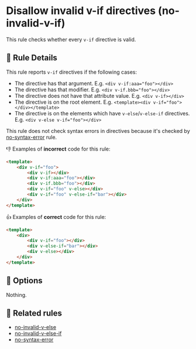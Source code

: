# Disallow invalid v-if directives (no-invalid-v-if)

This rule checks whether every `v-if` directive is valid.

## 📖 Rule Details

This rule reports `v-if` directives if the following cases:

- The directive has that argument. E.g. `<div v-if:aaa="foo"></div>`
- The directive has that modifier. E.g. `<div v-if.bbb="foo"></div>`
- The directive does not have that attribute value. E.g. `<div v-if></div>`
- The directive is on the root element. E.g. `<template><div v-if="foo"></div></template>`
- The directive is on the elements which have `v-else`/`v-else-if` directives. E.g. `<div v-else v-if="foo"></div>`

This rule does not check syntax errors in directives because it's checked by [no-syntax-error] rule.

👎 Examples of **incorrect** code for this rule:

```html
<template>
    <div v-if="foo">
        <div v-if></div>
        <div v-if:aaa="foo"></div>
        <div v-if.bbb="foo"></div>
        <div v-if="foo" v-else></div>
        <div v-if="foo" v-else-if="bar"></div>
    </div>
</template>
```

👍 Examples of **correct** code for this rule:

```html
<template>
    <div>
        <div v-if="foo"></div>
        <div v-else-if="bar"></div>
        <div v-else></div>
    </div>
</template>
```

## 🔧 Options

Nothing.

## 👫 Related rules

- [no-invalid-v-else]
- [no-invalid-v-else-if]
- [no-syntax-error]


[no-invalid-v-else]:    no-invalid-v-else.md
[no-invalid-v-else-if]: no-invalid-v-else-if.md
[no-syntax-error]:      no-syntax-error.md
